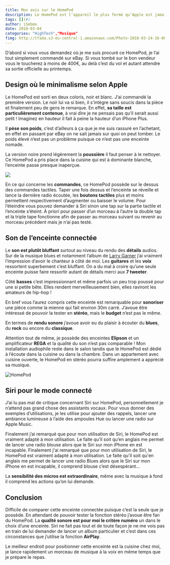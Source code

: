 ```yaml
---
title: Mon avis sur le HomePod
description: Le HomePod est l’appareil le plus fermé qu’Apple est jamais inventé mais si vous êtes équipé full Apple, c’est l’enceinte connectée ultime. 
tags: [](#)
author: iSebmo
date: 2018-03-04
categories: "HighTech","Musique"
fimg: http://tfada.s3-eu-central-1.amazonaws.com/Photo-2018-03-24-16-00.jpg
---
```


D’abord si vous vous demandez où je me suis procuré ce HomePod, je l’ai tout simplement commandé sur eBay. Si vous tombé sur le bon vendeur vous le toucherez à moins de 400€, au delà c’est du vol et autant attendre sa sortie officielle au printemps.

## Design où le minimalisme selon Apple 
Le HomePod est sorti en deux coloris, noir et blanc. J’ai commandé la première version. Le noir lui va si bien, il s’intègre sans soucis dans la pièce et finalement peu de gens le remarque. En effet, **sa taille est particulièrement contenue**, à vrai dire je ne pensais pas qu’il serait aussi petit ! Imaginez en hauteur il fait à peine la hauteur d’un iPhone Plus. 

Il **pèse son poids**, c’est d’ailleurs à ça que je me suis rassuré en l’achetant, en effet en passant par eBay on ne sait jamais sur quoi on peut tomber. Le poids élevé n’est pas un problème puisque ce n’est pas une enceinte nomade. 

La version noire prend légèrement la **poussière** il faut penser à le nettoyer. Ce HomePod a pris place dans la cuisine qui est à dominante blanche, l’enceinte passe presque inaperçue. 

![](http://tfada.s3-eu-central-1.amazonaws.com/Photo-2018-03-24-16-01.jpg)

En ce qui concerne les **commandes**, ce HomePod possède sur le dessus des commandes tactiles. Taper une fois dessus et l’enceinte se réveille et lance la dernière radio écoutée, les **boutons tactiles** plus et moins permettent respectivement d’augmenter ou baisser le volume. Pour l’éteindre vous pouvez demander à Siri sinon une tap sur la partie tactile et l’enceinte s’éteint. À priori pour passer d’un morceau à l’autre la double tap et la triple tape fonctionne afin de passer au morceau suivant ou revenir au morceau précédent mais je n’ai pas testé.

## Son de l’enceinte connectée
Le **son est plutôt bluffant** surtout au niveau du rendu des **détails** audios. Sur de la musique blues et notamment l’album de [Larry Garner](https://amzn.to/2pDZKKE) j’ai vraiment l’impression d’avoir le chanteur à côté de moi. Les **guitares** et les **voix** ressortent superbement c’est bluffant. On a du mal à croire qu’une seule enceinte puisse faire ressortir autant de détails merci aux **7 tweeter**. 

Côté **basses** c’est impressionnant et même parfois un peu trop poussé pour une si petite bête. Elles rendent merveilleusement bien, elles raviront les amateurs de hip-hop !

En bref vous l’aurez compris cette enceinte est remarquable pour **sonoriser** une pièce comme la mienne qui fait environ 30m carré. J’avoue être intéressé de pouvoir la tester en **stéréo**, mais le **budget** n’est pas le même. 

En termes de **rendu sonore** j’avoue avoir eu du plaisir à écouter du **blues**, du **rock** ou encore du **classique**. 

Attention tout de même, je possède des enceintes **Elipson** et un amplificateur **REGA** et la qualité du son n’est pas comparable ! Mon installation audiophile reste dans le salon tandis que le HomePod est dédié à l’écoute dans la cuisine ou dans la chambre.
Dans un appartement avec cuisine ouverte, le HomePod en stéréo pourra suffire amplement a apprécié sa musique.

![](http://tfada.s3-eu-central-1.amazonaws.com/Photo-2018-03-24-16-02.jpg "HomePod ")

## Siri pour le mode connecté
J’ai lu pas mal de critique concernant Siri sur HomePod, personnellement je n’attend pas grand chose des assistants vocaux. Pour vous donner des exemples d’utilisations, je les utilise pour ajouter des rappels, lancer une ambiance lumineuse à l’aide des ampoules Hue ou lancer une radio sur Apple Music. 

Finalement j’ai remarqué que pour mon utilisation de Siri, le HomePod est vraiment adapté à mon utilisation. Le faite qu’il soit qu’en anglais me permet de lancer une radio blouse alors que le Siri sur mon iPhone en est incapable.
Finalement j'ai remarqué que pour mon utilisation de Siri, le HomePod est vraiment adapté à mon utilisation. Le faite qu'il soit qu'en anglais me permet de lancer une radio Blues alors que le Siri sur mon iPhone en est incapable, il comprend blouse c’est désespérant...

La **sensibilité des micros est extraordinaire**, même avec la musique à fond il comprend les actions qu’on lui demande.

## Conclusion
Difficile de comparer cette enceinte connectée puisque c’est la seule que je possède. En attendant de pouvoir tester la fonction stéréo j’avoue être fan du HomePod. La **qualité sonore est pour moi le critère numéro** un dans le choix d’une enceinte. Siri ne fait pas tout et de toute façon je ne me vois pas en train de lui demander de lancer un album particulier et c’est dans ces circonstances que j’utilise la fonction **AirPlay**. 

Le meilleur endroit pour positionner cette enceinte est la cuisine chez moi, je lance rapidement un morceau de musique à la voix en même temps que je prépare le repas. 